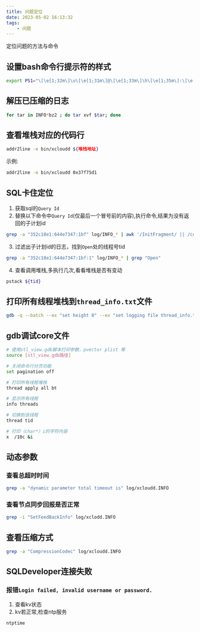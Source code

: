 ```yaml
---
title: 问题定位
date: 2023-05-02 16:13:32
tags:
    - 问题
---
```


定位问题的方法与命令

<!-- more -->

## 设置bash命令行提示符的样式
``` bash
export PS1="\[\e[1;32m\]\u\[\e[1;31m\]@\[\e[1;33m\]\h\[\e[1;35m\]:\[\e[0;36m\]\w\[\e[1;35m\]\\$ \[\e[0m"
```

## 解压已压缩的日志
``` bash
for tar in INFO*bz2 ; do tar xvf $tar; done
```

## 查看堆栈对应的代码行

``` bash
addr2line -e bin/xcloudd ${堆栈地址}
```
示例:
``` bash
addr2line -e bin/xcloudd 0x37f75d1
```

## SQL卡住定位
1. 获取sql的`Query Id`
2. 替换以下命令中`Query Id`(仅最后一个冒号前的内容),执行命令,结果为没有返回的子计划id
``` bash
grep -a "352c18e1:644e7347:1bf" log/INFO_* | awk '/InitFragment/ || /coord.*FragmentReport/ {print $6}' | sed -r 's/.*@//g' | sort | uniq -u
```
3. 过滤出子计划id的日志，找到`Open`处的线程号tid
``` bash
grep -a "352c18e1:644e7347:1bf:1" log/INFO_* | grep "Open"
```
4. 查看调用堆栈,多执行几次,看看堆栈是否有变动
``` bash
pstack ${tid}
```

## 打印所有线程堆栈到`thread_info.txt`文件
``` bash
gdb -q --batch --ex "set height 0" --ex "set logging file thread_info.txt" --ex "set logging on" --ex "thread apply all  bt" --ex "set logging off" bin/xcloudd core.xxx
```

## gdb调试core文件
``` bash
# 使用stl_view.gdb脚本打印参数，pvector plist 等
source [stl_view.gdb路径]

# 关闭命令行分页功能
set pagination off

# 打印所有线程堆栈
thread apply all bt

# 显示所有线程
info threads

# 切换到该线程
thread tid

# 打印（char*）i的字符内容
x  /10c &i
```

## 动态参数
### 查看总超时时间
``` bash
grep -a "dynamic parameter total timeout is" log/xcloudd.INFO
```

### 查看节点同步回报是否正常
``` bash
grep -i "SetFeedBackInfo" log/xclodd.INFO
```

## 查看压缩方式
``` bash
grep -a "CompressionCodec" log/xcloudd.INFO
```

## SQLDeveloper连接失败

### 报错`Login failed, invalid username or password.`
1. 查看kv状态
2. kv若正常,检查ntp服务
``` bash
ntptime
```